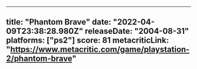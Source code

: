 
---
title: "Phantom Brave"
date: "2022-04-09T23:38:28.980Z"
releaseDate: "2004-08-31"
platforms: ["ps2"]
score: 81
metacriticLink: "https://www.metacritic.com/game/playstation-2/phantom-brave"
---
